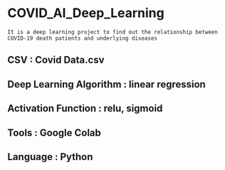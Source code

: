 # COVID_AI_Deep_Learning
`It is a deep learning project to find out the relationship between COVID-19 death patients and underlying diseases`


## CSV : Covid Data.csv

## Deep Learning Algorithm : linear regression
## Activation Function : relu, sigmoid
## Tools : Google Colab
## Language : Python
